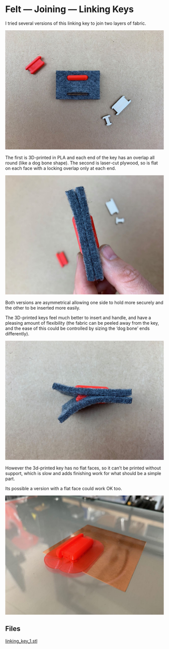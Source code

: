 # Felt — Joining — Linking Keys
I tried several versions of this linking key to join two layers of fabric.

![](IMG_2743.jpg)

The first is 3D-printed in PLA and each end of the key has an overlap all round (like a dog bone shape). The second is laser-cut plywood, so is flat on each face with a locking overlap only at each end. 


![](IMG_2745.jpg)

Both versions are asymmetrical allowing one side to hold more securely and the other to be inserted more easily.

The 3D-printed keys feel much better to insert and handle, and have a pleasing amount of flexibility (the fabric can be peeled away from the key, and the ease of this could be controlled by sizing the ‘dog bone’ ends differently).

![](IMG_2746.jpg)

However the 3d-printed key has no flat faces, so it can’t be printed without support, which is slow and adds finishing work for what should be a simple part. 

Its possible a version with a flat face could work OK too.

![](IMG_2742.jpg)


## Files


[linking_key_1.stl](linking_key_1.stl)